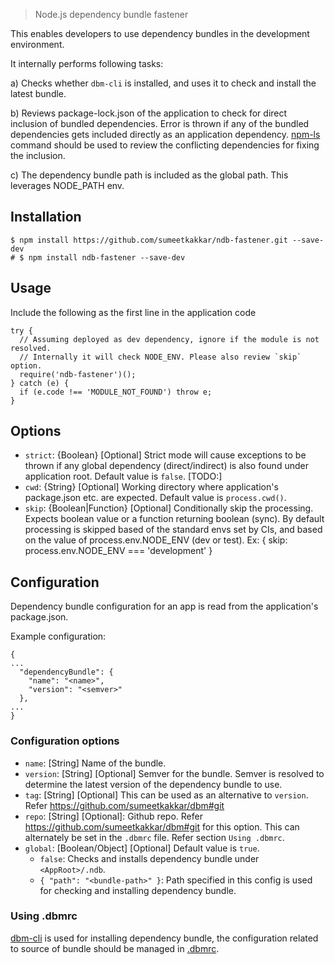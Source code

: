 > Node.js dependency bundle fastener


This enables developers to use dependency bundles in the development environment.

It internally performs following tasks:

a) Checks whether `dbm-cli` is installed, and uses it to check and install the latest bundle.

b) Reviews package-lock.json of the application to check for direct inclusion of bundled dependencies. 
Error is thrown if any of the bundled dependencies gets included directly as an application dependency. [npm-ls](https://docs.npmjs.com/cli/v7/commands/npm-ls) command should be used to review the conflicting dependencies for fixing the inclusion.

c) The dependency bundle path is included as the global path. This leverages NODE_PATH env.

## Installation
```
$ npm install https://github.com/sumeetkakkar/ndb-fastener.git --save-dev
# $ npm install ndb-fastener --save-dev
```

## Usage

Include the following as the first line in the application code
```
try {
  // Assuming deployed as dev dependency, ignore if the module is not resolved.
  // Internally it will check NODE_ENV. Please also review `skip` option.
  require('ndb-fastener')();
} catch (e) {
  if (e.code !== 'MODULE_NOT_FOUND') throw e;
}
```

## Options

* `strict`: {Boolean} [Optional] Strict mode will cause exceptions to be thrown if any global dependency (direct/indirect) is also found under application root. Default value is `false`. [TODO:]
* `cwd`: {String} [Optional] Working directory where application's package.json etc. are expected. Default value is `process.cwd()`.
* `skip`: {Boolean|Function} [Optional] Conditionally skip the processing. Expects boolean value or a function returning boolean (sync). By default processing is skipped based of the standard envs set by CIs, and based on the value of process.env.NODE_ENV (dev or test). Ex: { skip: process.env.NODE_ENV === 'development' }

## Configuration

Dependency bundle configuration for an app is read from the application's package.json.

Example configuration:
```
{
...
  "dependencyBundle": {
    "name": "<name>",
    "version": "<semver>"
  },
...
}
```

### Configuration options

* `name`: [String] Name of the bundle.
* `version`: [String] [Optional] Semver for the bundle. Semver is resolved to determine the latest version of the dependency bundle to use.
* `tag`: [String] [Optional] This can be used as an alternative to `version`. Refer https://github.com/sumeetkakkar/dbm#git
* `repo`: [String] [Optional]: Github repo. Refer https://github.com/sumeetkakkar/dbm#git for this option. This can alternately be set in the `.dbmrc` file. Refer section `Using .dbmrc`.
* `global`: [Boolean/Object] [Optional] Default value is `true`.
  * `false`: Checks and installs dependency bundle under `<AppRoot>/.ndb`.
  * `{ "path": "<bundle-path>" }`: Path specified in this config is used for checking and installing dependency bundle.

### Using .dbmrc

[dbm-cli](https://github.com/sumeetkakkar/dbm) is used for installing dependency bundle, the configuration related to source of bundle should be managed in [.dbmrc](https://github.com/sumeetkakkar/dbm#git).
